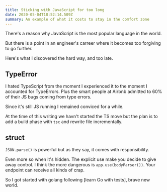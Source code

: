 ```yaml
---
title: Sticking with JavaScript for too long
date: 2020-05-04T18:52:14.509Z
summary: An example of what it costs to stay in the comfort zone
---
```

There's a reason why JavaScript is the most popular language in the world.

But there is a point in an engineer's carreer where it becomes too forgiving to go further.

Here's what I discovered the hard way, and too late.

## TypeError

I hated TypeScript from the moment I experienced it to the moment I accounted for TypeErrors. Plus the smart people at Airbnb admitted to 60% of their JS bugs coming from type errors.

Since it's still JS running I remained conviced for a while.

At the time of this writing we havn't started the TS move but the plan is to add a build phase with `tsc` and rewrite file incrementally.

## struct

`JSON.parse()` is powerful but as they say, it comes with responsibility.

Even more so when it's hidden. The explicit use make you decide to give away control. I think the more dangerous is `app.use(bodyParser())`. Your endpoint can receive all kinds of crap.

So I got started with golang following \[learn Go with tests], brave new world.